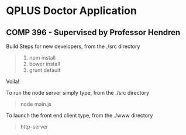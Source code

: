 # QPLUS Doctor Application

## COMP 396 - Supervised by Professor Hendren

Build Steps for new developers, from the ./src directory
>1. npm install 
>2. bower install
>3. grunt default

Voila!

To run the node server simply type, from the ./src directory
>node main.js 

To launch the front end client type, from the ./www directory
>http-server

